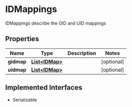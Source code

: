 

# IDMappings

IDMappings describe the GID and UID mappings

## Properties

| Name | Type | Description | Notes |
|------------ | ------------- | ------------- | -------------|
|**gidmap** | [**List&lt;IDMap&gt;**](IDMap.md) |  |  [optional] |
|**uidmap** | [**List&lt;IDMap&gt;**](IDMap.md) |  |  [optional] |


## Implemented Interfaces

* Serializable


